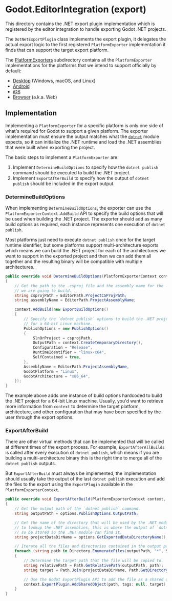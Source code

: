 # Godot.EditorIntegration (export)

This directory contains the .NET export plugin implementation which is registered by the editor integration to handle exporting Godot .NET projects.

The `DotNetExportPlugin` class implements the export plugin, it delegates the actual export logic to the first registered `PlatformExporter` implementation it finds that can support the target export platform.

The [PlatformExporters](./PlatformExporters) subdirectory contains all the `PlatformExporter` implementations for the platforms that we intend to support officially by default:

- [Desktop](./PlatformExporters/Desktop) (Windows, macOS, and Linux)
- [Android](./PlatformExporters/Android)
- [iOS](./PlatformExporters/IOS)
- [Browser](./PlatformExporters/Browser) (a.k.a. Web)

## Implementation

Implementing a `PlatformExporter` for a specific platform is only one side of what's required for Godot to support a given platform. The exporter implementation must ensure the output matches what the [`dotnet`](https://github.com/godotengine/godot/tree/master/modules/dotnet) module expects, so it can initialize the .NET runtime and load the .NET assemblies that were built when exporting the project.

The basic steps to implement a `PlatformExporter` are:

1. Implement `DetermineBuildOptions` to specify how the `dotnet publish` command should be executed to build the .NET project.
2. Implement `ExportAfterBuild` to specify how the output of `dotnet publish` should be included in the export output.

### DetermineBuildOptions

When implementing `DetermineBuildOptions`, the exporter can use the `PlatformExporterContext.AddBuild` API to specify the build options that will be used when building the .NET project. The exporter should add as many build options as required, each instance represents one execution of `dotnet publish`.

Most platforms just need to execute `dotnet publish` once for the target runtime identifier, but some platforms support multi-architecture exports which means we can build the .NET project for each of the architectures we want to support in the exported project and then we can add them all together and the resulting binary will be compatible with multiple architectures.

```csharp
public override void DetermineBuildOptions(PlatformExporterContext context)
{
	// Get the path to the .csproj file and the assembly name for the .NET project
	// we are going to build.
	string csprojPath = EditorPath.ProjectCSProjPath;
	string assemblyName = EditorPath.ProjectAssemblyName;

	context.AddBuild(new ExportBuildOptions()
	{
		// Specify the `dotnet publish` options to build the .NET project
		// for a 64-bit Linux machine.
		PublishOptions = new PublishOptions()
		{
			SlnOrProject = csprojPath,
			OutputPath = context.CreateTemporaryDirectory(),
			Configuration = "Release",
			RuntimeIdentifier = "linux-x64",
			SelfContained = true,
		},
		AssemblyName = EditorPath.ProjectAssemblyName,
		GodotPlatform = "Linux",
		GodotArchitecture = "x86_64",
	});
}
```

The example above adds one instance of build options hardcoded to build the .NET project for a 64-bit Linux machine. Usually, you'd want to retrieve more information from `context` to determine the target platform, architecture, and other configuration that may have been specified by the user through the export options.

### ExportAfterBuild

There are other virtual methods that can be implemented that will be called at different times of the export process. For example, `ExportAfterAllBuilds` is called after every execution of `dotnet publish`, which means if you are building a multi-architecture binary this is the right time to merge all of the `dotnet publish` outputs.

But `ExportAfterBuild` must always be implemented, the implementation should usually take the output of the last `dotnet publish` execution and add the files to the export using the `ExportPlugin` available in the `PlatformExporterContext`.

```csharp
public override void ExportAfterBuild(PlatformExporterContext context, ExportBuildOptions options)
{
	// Get the output path of the `dotnet publish` command.
	string outputPath = options.PublishOptions.OutputPath;

	// Get the name of the directory that will be used by the .NET module
	// to lookup the .NET assemblies, this is where the output of `dotnet publish`
	// so be stored so the .NET module can find it.
	string projectDataDirName = options.GetExportedDataDirectoryName();

	// Iterate all the files and directories contained in the output path.
	foreach (string path in Directory.EnumerateFiles(outputPath, "*", SearchOptions.AllDirectories))
	{
		// Determine the target path that the file will be copied to.
		string relativePath = Path.GetRelativePath(outputPath, path);
		string target = Path.Join(projectDataDirName, Path.GetDirectoryName(relativePath));

		// Use the Godot ExportPlugin API to add the file as a shared object.
		context.ExportPlugin.AddSharedObject(path, tags: null, target);
	}
}
```
